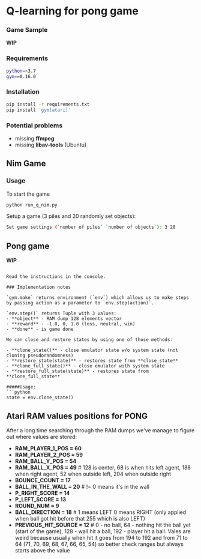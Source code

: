 # Q-learning for pong game

### Game Sample
**WIP**

### Requirements
```bash
python=>3.7
gym==0.16.0
```

### Installation

```bash
pip install -r requirements.txt
pip install 'gym[atari]'
```

### Potential problems
- missing **ffmpeg**
- missing **libav-tools** (Ubuntu)

## Nim Game

### Usage
To start the game
```bash
python run_q_nim.py
```

Setup a game (3 piles and 20 randomly set objects):
```bash
Set game settings (`number of piles` `number of objects`): 3 20
```


## Pong game
**WIP**

```

Read the instructions in the console.

### Implementation notes

`gym.make` returns environment (`env`) which allows us to make steps by passing action as a parameter to `env.step(action)`.

`env.step()` returns Tuple with 3 values:
- **object** - RAM dump 128 elements vector
- **reward** - -1.0, 0, 1.0 (loss, neutral, win)
- **done** - is game done

We can close and restore states by using one of those methods:

- **clone_state()** - close emulator state w/o system state (not cloning pseudorandomness)
- **restore_state(state)** - restores state from **close_state**
- **clone_full_state()** - close emulator with system state
- **restore_full_state(state)** - restores state from **clone_full_state**

#####Usage:
```python
state = env.clone_state()
```

## Atari RAM values positions for PONG

After a long time searching through the RAM dumps we've manage to figure out where values are stored:

- **RAM_PLAYER_1_POS = 60**
- **RAM_PLAYER_2_POS = 59**
- **RAM_BALL_Y_POS = 54**
- **RAM_BALL_X_POS = 49**  # 128 is center, 68 is when hits left agent, 188 when right agent, 52 when outside left, 204 when outside right
- **BOUNCE_COUNT = 17**
- **BALL_IN_THE_WALL = 20**  # != 0 means it's in the wall
- **P_RIGHT_SCORE = 14**
- **P_LEFT_SCORE = 13**
- **ROUND_NUM = 9**
- **BALL_DIRECTION = 18**  # 1 means LEFT 0 means RIGHT (only applied when ball got hit before that 255 which is also LEFT)
- **PREVIOUS_HIT_SOURCE = 12**  # 0 - no ball, 64 - nothing hit the ball yet (start of the game),
 128 - wall hit a ball, 192 - player hit a ball. Vales are weird because usually when hit it goes from 194 to 192 and from 71 to 64 (71, 70, 69, 68, 67, 66, 65, 54) so better check ranges but always starts above the value
